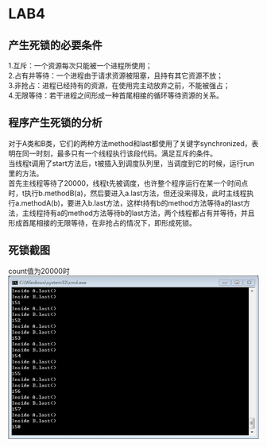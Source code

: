 # LAB4
## 产生死锁的必要条件
1.互斥：一个资源每次只能被一个进程所使用；<br/>
2.占有并等待：一个进程由于请求资源被阻塞，且持有其它资源不放；<br/>
3.非抢占：进程已经持有的资源，在使用完主动放弃之前，不能被强占；<br/>
4.无限等待：若干进程之间形成一种首尾相接的循环等待资源的关系。

## 程序产生死锁的分析
对于A类和B类，它们的两种方法method和last都使用了关键字synchronized，表明在同一时刻，最多只有一个线程执行该段代码。满足互斥的条件。<br/>
当线程t调用了start方法后，t被插入到调度队列里，当调度到它的时候，运行run里的方法。<br/>
首先主线程等待了20000，线程t先被调度，也许整个程序运行在某一个时间点时，t执行b.methodB(a)，然后要进入a.last方法，但还没来得及，此时主线程执行a.methodA(b)，要进入b.last方法，这样t持有b的method方法等待a的last方法，主线程持有a的method方法等待b的last方法，两个线程都占有并等待，并且形成首尾相接的无限等待，在非抢占的情况下，即形成死锁。

## 死锁截图
count值为20000时<br/>
![死锁1][1]

  [1]: ./images/deadlock1.jpg "deadlock1.jpg"
